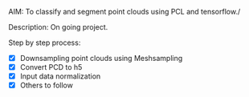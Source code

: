 
AIM: To classify and segment point clouds using PCL and tensorflow./

Description: On going project.

Step by step process:
- [x] Downsampling point clouds using Meshsampling
- [x] Convert PCD to h5 
- [x] Input data normalization
- [x] Others to follow
